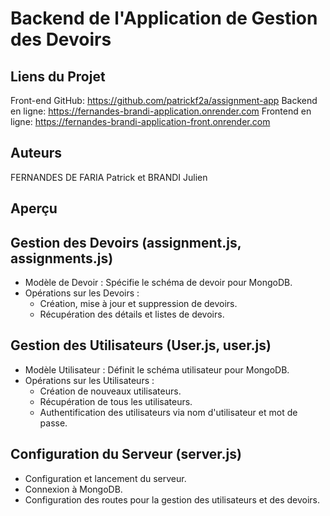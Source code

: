 # Backend de l'Application de Gestion des Devoirs

## Liens du Projet

Front-end GitHub: https://github.com/patrickf2a/assignment-app
Backend en ligne: https://fernandes-brandi-application.onrender.com
Frontend en ligne: https://fernandes-brandi-application-front.onrender.com

## Auteurs

FERNANDES DE FARIA Patrick et BRANDI Julien

## Aperçu 

## Gestion des Devoirs (assignment.js, assignments.js)

- Modèle de Devoir : Spécifie le schéma de devoir pour MongoDB.
- Opérations sur les Devoirs :
   - Création, mise à jour et suppression de devoirs.
   - Récupération des détails et listes de devoirs.

## Gestion des Utilisateurs (User.js, user.js)

- Modèle Utilisateur : Définit le schéma utilisateur pour MongoDB.
- Opérations sur les Utilisateurs :
   - Création de nouveaux utilisateurs.
   - Récupération de tous les utilisateurs.
   - Authentification des utilisateurs via nom d'utilisateur et mot de passe.

## Configuration du Serveur (server.js)

- Configuration et lancement du serveur.
- Connexion à MongoDB.
- Configuration des routes pour la gestion des utilisateurs et des devoirs.


